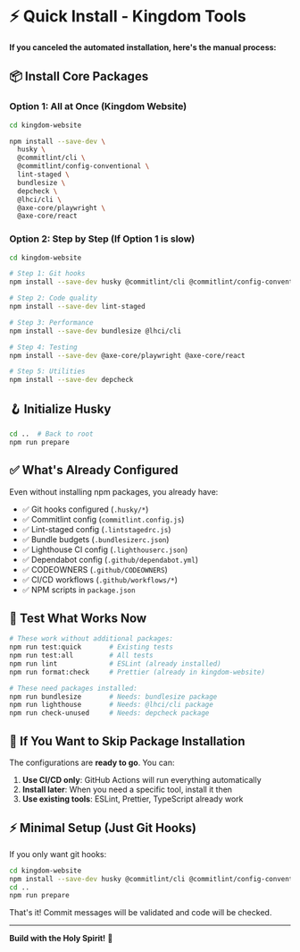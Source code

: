 # ⚡ Quick Install - Kingdom Tools

**If you canceled the automated installation, here's the manual process:**

## 📦 Install Core Packages

### Option 1: All at Once (Kingdom Website)

```bash
cd kingdom-website

npm install --save-dev \
  husky \
  @commitlint/cli \
  @commitlint/config-conventional \
  lint-staged \
  bundlesize \
  depcheck \
  @lhci/cli \
  @axe-core/playwright \
  @axe-core/react
```

### Option 2: Step by Step (If Option 1 is slow)

```bash
cd kingdom-website

# Step 1: Git hooks
npm install --save-dev husky @commitlint/cli @commitlint/config-conventional

# Step 2: Code quality
npm install --save-dev lint-staged

# Step 3: Performance
npm install --save-dev bundlesize @lhci/cli

# Step 4: Testing
npm install --save-dev @axe-core/playwright @axe-core/react

# Step 5: Utilities
npm install --save-dev depcheck
```

## 🪝 Initialize Husky

```bash
cd ..  # Back to root
npm run prepare
```

## ✅ What's Already Configured

Even without installing npm packages, you already have:

- ✅ Git hooks configured (`.husky/*`)
- ✅ Commitlint config (`commitlint.config.js`)
- ✅ Lint-staged config (`.lintstagedrc.js`)
- ✅ Bundle budgets (`.bundlesizerc.json`)
- ✅ Lighthouse CI config (`.lighthouserc.json`)
- ✅ Dependabot config (`.github/dependabot.yml`)
- ✅ CODEOWNERS (`.github/CODEOWNERS`)
- ✅ CI/CD workflows (`.github/workflows/*`)
- ✅ NPM scripts in `package.json`

## 🚀 Test What Works Now

```bash
# These work without additional packages:
npm run test:quick       # Existing tests
npm run test:all         # All tests
npm run lint             # ESLint (already installed)
npm run format:check     # Prettier (already in kingdom-website)

# These need packages installed:
npm run bundlesize       # Needs: bundlesize package
npm run lighthouse       # Needs: @lhci/cli package
npm run check-unused     # Needs: depcheck package
```

## 📝 If You Want to Skip Package Installation

The configurations are **ready to go**. You can:

1. **Use CI/CD only**: GitHub Actions will run everything automatically
2. **Install later**: When you need a specific tool, install it then
3. **Use existing tools**: ESLint, Prettier, TypeScript already work

## ⚡ Minimal Setup (Just Git Hooks)

If you only want git hooks:

```bash
cd kingdom-website
npm install --save-dev husky @commitlint/cli @commitlint/config-conventional
cd ..
npm run prepare
```

That's it! Commit messages will be validated and code will be checked.

---

**Build with the Holy Spirit!** 🙏
